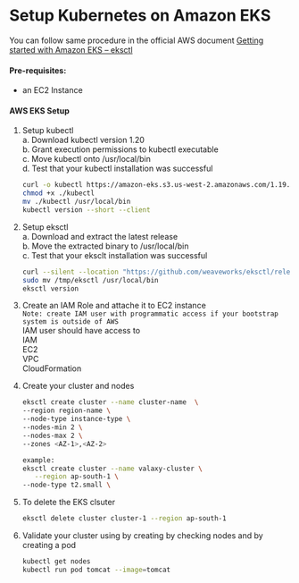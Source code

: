 # Setup Kubernetes on Amazon EKS

You can follow same procedure in the official  AWS document [Getting started with Amazon EKS – eksctl](https://docs.aws.amazon.com/eks/latest/userguide/getting-started-eksctl.html)   

#### Pre-requisites: 
  - an EC2 Instance 

#### AWS EKS Setup 
1. Setup kubectl   
   a. Download kubectl version 1.20  
   b. Grant execution permissions to kubectl executable   
   c. Move kubectl onto /usr/local/bin   
   d. Test that your kubectl installation was successful    
   ```sh 
   curl -o kubectl https://amazon-eks.s3.us-west-2.amazonaws.com/1.19.6/2021-01-05/bin/linux/amd64/kubectl
   chmod +x ./kubectl
   mv ./kubectl /usr/local/bin 
   kubectl version --short --client
   ```
2. Setup eksctl   
   a. Download and extract the latest release   
   b. Move the extracted binary to /usr/local/bin   
   c. Test that your eksclt installation was successful   
   ```sh
   curl --silent --location "https://github.com/weaveworks/eksctl/releases/latest/download/eksctl_$(uname -s)_amd64.tar.gz" | tar xz -C /tmp
   sudo mv /tmp/eksctl /usr/local/bin
   eksctl version
   ```
  
3. Create an IAM Role and attache it to EC2 instance    
   `Note: create IAM user with programmatic access if your bootstrap system is outside of AWS`   
   IAM user should have access to   
   IAM   
   EC2   
   VPC    
   CloudFormation

4. Create your cluster and nodes 
   ```sh
   eksctl create cluster --name cluster-name  \
   --region region-name \
   --node-type instance-type \
   --nodes-min 2 \
   --nodes-max 2 \ 
   --zones <AZ-1>,<AZ-2>
   
   example:
   eksctl create cluster --name valaxy-cluster \
      --region ap-south-1 \
   --node-type t2.small \
    ```

5. To delete the EKS clsuter 
   ```sh 
   eksctl delete cluster cluster-1 --region ap-south-1
   ```
   
6. Validate your cluster using by creating by checking nodes and by creating a pod 
   ```sh 
   kubectl get nodes
   kubectl run pod tomcat --image=tomcat 
   ```

